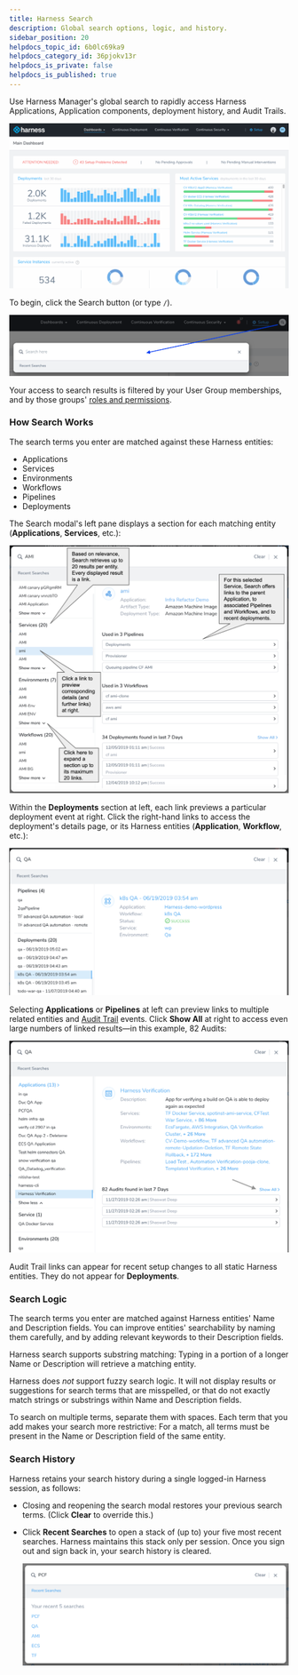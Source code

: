 ```yaml
---
title: Harness Search
description: Global search options, logic, and history.
sidebar_position: 20
helpdocs_topic_id: 6b0lc69ka9
helpdocs_category_id: 36pjokv13r
helpdocs_is_private: false
helpdocs_is_published: true
---
```


Use Harness Manager's global search to rapidly access Harness Applications, Application components, deployment history, and Audit Trails.

![](./static/harness-search-02.gif)

To begin, click the Search button (or type `/`).

![](./static/harness-search-03.png)

Your access to search results is filtered by your User Group memberships, and by those groups' [roles and permissions](../../security/access-management-howtos/users-and-permissions.md).

### How Search Works

The search terms you enter are matched against these Harness entities:

* Applications
* Services
* Environments
* Workflows
* Pipelines
* Deployments

The Search modal's left pane displays a section for each matching entity (**Applications**, **Services**, etc.):

![](./static/harness-search-04.png)

Within the **Deployments** section at left, each link previews a particular deployment event at right. Click the right-hand links to access the deployment's details page, or its Harness entities (**Application**, **Workflow**, etc.):

![](./static/harness-search-05.png)

Selecting **Applications** or **Pipelines** at left can preview links to multiple related entities and [Audit Trail](../../security/auditing-howtos/audit-trail.md) events. Click **Show All** at right to access even large numbers of linked results—in this example, 82 Audits:

![](./static/harness-search-06.png)

Audit Trail links can appear for recent setup changes to all static Harness entities. They do not appear for **Deployments**.

### Search Logic

The search terms you enter are matched against Harness entities' Name and Description fields. You can improve entities' searchability by naming them carefully, and by adding relevant keywords to their Description fields.

Harness search supports substring matching: Typing in a portion of a longer Name or Description will retrieve a matching entity.

Harness does *not* support fuzzy search logic. It will not display results or suggestions for search terms that are misspelled, or that do not exactly match strings or substrings within Name and Description fields.

To search on multiple terms, separate them with spaces. Each term that you add makes your search more restrictive: For a match, all terms must be present in the Name or Description field of the same entity.  


### Search History

Harness retains your search history during a single logged-in Harness session, as follows:

* Closing and reopening the search modal restores your previous search terms. (Click **Clear** to override this.)

* Click **Recent Searches** to open a stack of (up to) your five most recent searches. Harness maintains this stack only per session. Once you sign out and sign back in, your search history is cleared.

  ![](./static/harness-search-07.png)

